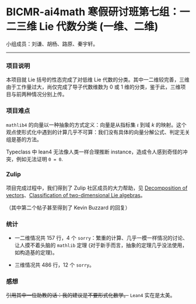 # BICMR-ai4math 寒假研讨班第七组：一二三维 Lie 代数分类 (一维、二维)

小组成员：刘谦、胡杨、路原、秦宇轩。

---

### 项目说明

本项目就 Lie 括号的性态完成了对低维 Lie 代数的分类。其中一二维较完善，三维由于工作量过大，尚仅完成了导子代数维数为 0 或 1 维的分类，鉴于此，三维项目与前两种情况分别上传。


### 项目难点

`mathlib4` 的向量以一种抽象的方式定义：向量是从指标集 $\iota$ 到域 $k$ 的映射。这个观点使形式化中遇到的计算几乎不可算：我们没有具体的向量分解公式、判定无关组是基的方法。

Typeclass 中 lean4 无法像人类一样合理推断 instance，造成令人感到奇怪的冲突，例如无法证明 `0 = 0`.

### Zulip

项目完成过程中，我们得到了 Zulip 社区成员的大力帮助，见 [Decomposition of vectors](https://leanprover.zulipchat.com/#narrow/stream/217875-Is-there-code-for-X.3F/topic/.E2.9C.94.20Decomposition.20of.20vectors/near/417150187)、[Classification of two-dimensional Lie algebras](https://leanprover.zulipchat.com/#narrow/stream/217875-Is-there-code-for-X.3F/topic/.E2.9C.94.20Classification.20of.20two-dimensional.20Lie.20algebras)。

（其中第二个帖子甚至得到了 Kevin Buzzard 的回复）

### 统计

- 一二维情况共 157 行，4 个 `sorry`：繁重的计算、几乎一模一样情况的讨论、让人摸不着头脑的 `mathlib` 定理 (对于新手而言，抽象的定理几乎没法使用，如构造基的定理)。

- 三维情况共 486 行，12 个 `sorry`。

### 感想

~~引用其中一位助教的话：我的建议是不要形式化数学。~~
`Lean4` 实在是太美。